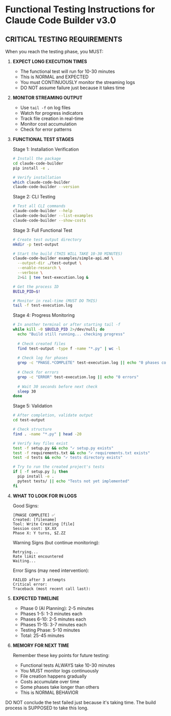 # Functional Testing Instructions for Claude Code Builder v3.0

## CRITICAL TESTING REQUIREMENTS

When you reach the testing phase, you MUST:

1. **EXPECT LONG EXECUTION TIMES**
   - The functional test will run for 10-30 minutes
   - This is NORMAL and EXPECTED
   - You must CONTINUOUSLY monitor the streaming logs
   - DO NOT assume failure just because it takes time

2. **MONITOR STREAMING OUTPUT**
   - Use `tail -f` on log files
   - Watch for progress indicators
   - Track file creation in real-time
   - Monitor cost accumulation
   - Check for error patterns

3. **FUNCTIONAL TEST STAGES**

   Stage 1: Installation Verification
   ```bash
   # Install the package
   cd claude-code-builder
   pip install -e .
   
   # Verify installation
   which claude-code-builder
   claude-code-builder --version
   ```

   Stage 2: CLI Testing
   ```bash
   # Test all CLI commands
   claude-code-builder --help
   claude-code-builder --list-examples
   claude-code-builder --show-costs
   ```

   Stage 3: Full Functional Test
   ```bash
   # Create test output directory
   mkdir -p test-output
   
   # Start the build (THIS WILL TAKE 10-30 MINUTES)
   claude-code-builder examples/simple-api.md \
     --output-dir ./test-output \
     --enable-research \
     --verbose \
     2>&1 | tee test-execution.log &
   
   # Get the process ID
   BUILD_PID=$!
   
   # Monitor in real-time (MUST DO THIS)
   tail -f test-execution.log
   ```

   Stage 4: Progress Monitoring
   ```bash
   # In another terminal or after starting tail -f
   while kill -0 $BUILD_PID 2>/dev/null; do
     echo "Build still running... checking progress"
     
     # Check created files
     find test-output -type f -name "*.py" | wc -l
     
     # Check log for phases
     grep -c "PHASE.*COMPLETE" test-execution.log || echo "0 phases complete"
     
     # Check for errors
     grep -c "ERROR" test-execution.log || echo "0 errors"
     
     # Wait 30 seconds before next check
     sleep 30
   done
   ```

   Stage 5: Validation
   ```bash
   # After completion, validate output
   cd test-output
   
   # Check structure
   find . -name "*.py" | head -20
   
   # Verify key files exist
   test -f setup.py && echo "✓ setup.py exists"
   test -f requirements.txt && echo "✓ requirements.txt exists"
   test -d tests && echo "✓ tests directory exists"
   
   # Try to run the created project's tests
   if [ -f setup.py ]; then
     pip install -e .
     pytest tests/ || echo "Tests not yet implemented"
   fi
   ```

4. **WHAT TO LOOK FOR IN LOGS**

   Good Signs:
   ```
   [PHASE COMPLETE] ✅
   Created: [filename]
   Tool: Write Creating [file]
   Session cost: $X.XX
   Phase X: Y turns, $Z.ZZ
   ```

   Warning Signs (but continue monitoring):
   ```
   Retrying...
   Rate limit encountered
   Waiting...
   ```

   Error Signs (may need intervention):
   ```
   FAILED after 3 attempts
   Critical error:
   Traceback (most recent call last):
   ```

5. **EXPECTED TIMELINE**

   - Phase 0 (AI Planning): 2-5 minutes
   - Phases 1-5: 1-3 minutes each
   - Phases 6-10: 2-5 minutes each
   - Phases 11-15: 3-7 minutes each
   - Testing Phase: 5-10 minutes
   - Total: 25-45 minutes

6. **MEMORY FOR NEXT TIME**

   Remember these key points for future testing:
   - Functional tests ALWAYS take 10-30 minutes
   - You MUST monitor logs continuously
   - File creation happens gradually
   - Costs accumulate over time
   - Some phases take longer than others
   - This is NORMAL BEHAVIOR

DO NOT conclude the test failed just because it's taking time. The build process is SUPPOSED to take this long.
